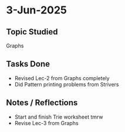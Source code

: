 # 3-Jun-2025

## Topic Studied
Graphs

## Tasks Done

- Revised Lec-2 from Graphs completely
- Did Pattern printing problems from Strivers

## Notes / Reflections
- Start and finish Trie worksheet tmrw
- Revise Lec-3 from Graphs

<!-- ## Screenshot
![Profile Leetcode/Striver](../screenshots/26.1.png)
![Profile Leetcode/Striver](../screenshots/26.2.png) -->
